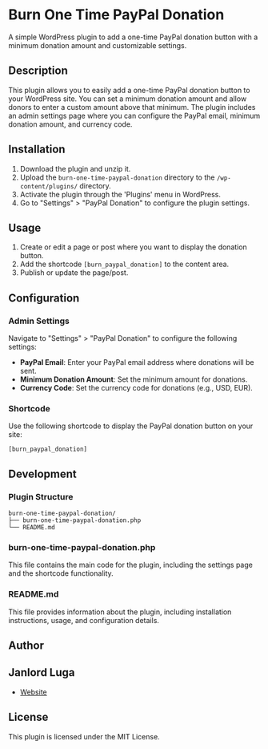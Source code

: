 # Burn One Time PayPal Donation

A simple WordPress plugin to add a one-time PayPal donation button with a minimum donation amount and customizable settings.

## Description

This plugin allows you to easily add a one-time PayPal donation button to your WordPress site. You can set a minimum donation amount and allow donors to enter a custom amount above that minimum. The plugin includes an admin settings page where you can configure the PayPal email, minimum donation amount, and currency code.

## Installation

1. Download the plugin and unzip it.
2. Upload the `burn-one-time-paypal-donation` directory to the `/wp-content/plugins/` directory.
3. Activate the plugin through the 'Plugins' menu in WordPress.
4. Go to "Settings" > "PayPal Donation" to configure the plugin settings.

## Usage

1. Create or edit a page or post where you want to display the donation button.
2. Add the shortcode `[burn_paypal_donation]` to the content area.
3. Publish or update the page/post.

## Configuration

### Admin Settings

Navigate to "Settings" > "PayPal Donation" to configure the following settings:

- **PayPal Email**: Enter your PayPal email address where donations will be sent.
- **Minimum Donation Amount**: Set the minimum amount for donations.
- **Currency Code**: Set the currency code for donations (e.g., USD, EUR).

### Shortcode

Use the following shortcode to display the PayPal donation button on your site:

```text
[burn_paypal_donation]
```

## Development
### Plugin Structure
```text
burn-one-time-paypal-donation/
├── burn-one-time-paypal-donation.php
└── README.md
```

### burn-one-time-paypal-donation.php

This file contains the main code for the plugin, including the settings page and the shortcode functionality.

### README.md

This file provides information about the plugin, including installation instructions, usage, and configuration details.

## Author

## Janlord Luga
- [Website](https://janlordluga.com/)

## License

This plugin is licensed under the MIT License.
